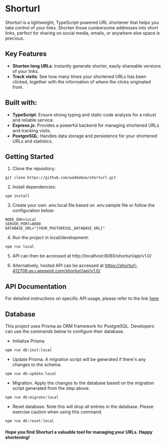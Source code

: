 # Shorturl

Shorturl is a lightweight, TypeScript-powered URL shortener that helps you take control of your links. Shorten those cumbersome addresses into short links, perfect for sharing on social media, emails, or anywhere else space is precious.

## Key Features

- **Shorten long URLs**: Instantly generate shorter, easily shareable versions of your links.
- **Track visits**: See how many times your shortened URLs has been clicked, together with the information of where the clicks originated from.

## Built with:

- **TypeScript**: Ensure strong typing and static code analysis for a robust and reliable service.
- **Express.js**: Provides a powerful backend for managing shortened URLs and tracking visits.
- **PostgreSQL**: Handles data storage and persistence for your shortened URLs and statistics.

## Getting Started

1. Clone the repository:

```
git clone https://github.com/waddaboo/shorturl.git
```

2. Install dependencies:

```
npm install
```

3. Create your own .env.local file based on .env.sample file or follow the configuration below:

```
NODE_ENV=local
SERVER_PORT=8080
DATABASE_URL="{YOUR_POSTGRESQL_DATABASE_URL}"
```

4. Run the project in local/development:

```
npm run local
```

5. API can then be accessed at http://localhost:8080/shorturl/api/v1.0/

6. Alternatively, hosted API can be accessed at https://shorturl-412709.as.r.appspot.com/shorturl/api/v1.0/

## API Documentation

For detailed instructions on specific API usage, please refer to the link [here](https://documenter.getpostman.com/view/15205486/2s9Ykn92ZV)

## Database

This project uses Prisma as ORM framework for PostgreSQL. Developers can use the commands below to configure their database.

- Initialize Prisma

```
npm run db:init:local
```

- Update Prisma. A migration script will be generated if there's any changes to the schema.

```
npm run db:update:local
```

- Migration. Apply the changes to the database based on the migration script generated from the step above.

```
npm run db:migrate:local
```

- Reset database. Note this will drop all entries in the database. Please exercise caution when using this command.

```
npm run db:reset:local
```

#### Hope you find Shorturl a valuable tool for managing your URLs. Happy shortening!
